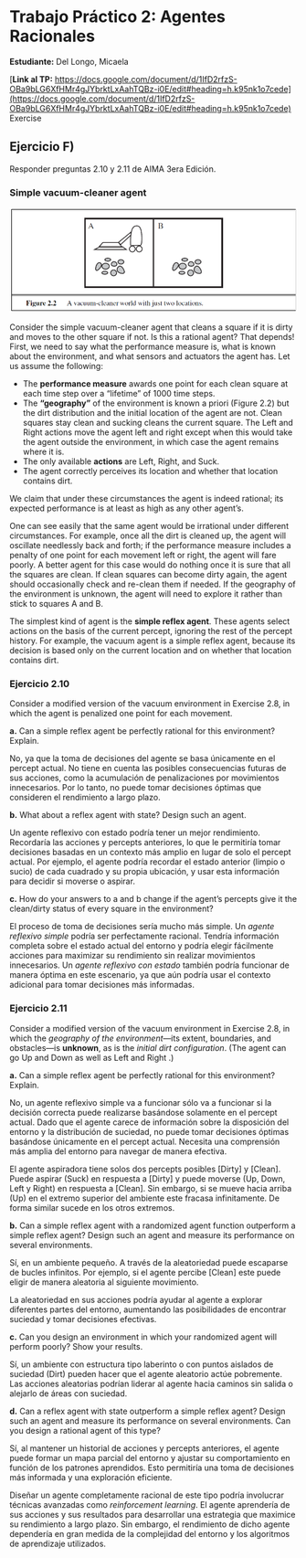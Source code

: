 # Trabajo Práctico 2: Agentes Racionales 

**Estudiante:** Del Longo, Micaela

[**Link al TP:** https://docs.google.com/document/d/1IfD2rfzS-OBa9bLG6XfHMr4gJYbrktLxAahTQBz-i0E/edit#heading=h.k95nk1o7cede](https://docs.google.com/document/d/1IfD2rfzS-OBa9bLG6XfHMr4gJYbrktLxAahTQBz-i0E/edit#heading=h.k95nk1o7cede)
Exercise
## Ejercicio F)
Responder preguntas 2.10 y 2.11 de AIMA 3era Edición.

### Simple vacuum-cleaner agent
<p align="center">
  <img src="image.png" alt="A vacuum-cleaner world with just two locations."/>
</p>

Consider the simple vacuum-cleaner agent that cleans a square if it is dirty and moves to the other square if not. Is this a rational agent?
That depends! First, we need to say what the performance measure is, what is known about the environment, and what sensors and actuators the agent has. Let us assume the following:
- The **performance measure** awards one point for each clean square at each time step over a “lifetime” of 1000 time steps.
- The **“geography”** of the environment is known a priori (Figure 2.2) but the dirt distribution and the initial location of the agent are not. Clean squares stay clean and sucking cleans the current square. The Left and Right actions move the agent left and right except when this would take the agent outside the environment, in which case the agent remains where it is.
- The only available **actions** are Left, Right, and Suck.
- The agent correctly perceives its location and whether that location contains dirt.

We claim that under these circumstances the agent is indeed rational; its expected performance is at least as high as any other agent’s. 

One can see easily that the same agent would be irrational under different circumstances. For example, once all the dirt is cleaned up, the agent will oscillate needlessly back and forth; if the performance measure includes a penalty of one point for each movement left or right, the agent will fare poorly. A better agent for this case would do nothing once it is sure that all the squares are clean. If clean squares can become dirty again, the agent should occasionally check and re-clean them if needed. If the geography of the environment is unknown, the agent will need to explore it rather than stick to squares A and B.

The simplest kind of agent is the **simple reflex agent**. These agents select actions on the basis of the current percept, ignoring the rest of the percept history. For example, the vacuum agent is a simple reflex agent, because its decision
is based only on the current location and on whether that location contains dirt.

### Ejercicio 2.10
Consider a modified version of the vacuum environment in Exercise 2.8, in which the agent is penalized one point for each movement.

**a.** Can a simple reflex agent be perfectly rational for this environment? Explain.

No, ya que la toma de decisiones del agente se basa únicamente en el percept actual. No tiene en cuenta las posibles consecuencias futuras de sus acciones, como la acumulación de penalizaciones por movimientos innecesarios. Por lo tanto, no puede tomar decisiones óptimas que consideren el rendimiento a largo plazo.

**b.** What about a reflex agent with state? Design such an agent.

Un agente reflexivo con estado podría tener un mejor rendimiento. Recordaría las acciones y percepts anteriores, lo que le permitiría tomar decisiones basadas en un contexto más amplio en lugar de solo el percept actual. Por ejemplo, el agente podría recordar el estado anterior (limpio o sucio) de cada cuadrado y su propia ubicación, y usar esta información para decidir si moverse o aspirar. 

**c.** How do your answers to a and b change if the agent’s percepts give it the clean/dirty status of every square in the environment?

El proceso de toma de decisiones sería mucho más simple. Un *agente reflexivo simple* podría ser perfectamente racional. Tendría información completa sobre el estado actual del entorno y podría elegir fácilmente acciones para maximizar su rendimiento sin realizar movimientos innecesarios. Un *agente reflexivo con estado* también podría funcionar de manera óptima en este escenario, ya que aún podría usar el contexto adicional para tomar decisiones más informadas.

### Ejercicio 2.11
Consider a modified version of the vacuum environment in Exercise 2.8, in which the *geography of the environment*—its extent, boundaries, and obstacles—is **unknown**, as is the *initial dirt configuration*. (The agent can go Up and Down as well as Left and Right .)

**a.** Can a simple reflex agent be perfectly rational for this environment? Explain.

No, un agente reflexivo simple va a funcionar sólo va a funcionar si la decisión correcta puede realizarse basándose solamente en el percept actual. Dado que el agente carece de información sobre la disposición del entorno y la distribución de suciedad, no puede tomar decisiones óptimas basándose únicamente en el percept actual. Necesita una comprensión más amplia del entorno para navegar de manera efectiva.

El agente aspiradora tiene solos dos percepts posibles [Dirty] y [Clean]. Puede aspirar (Suck) en respuesta a [Dirty] y puede moverse (Up, Down, Left y Right) en respuesta a [Clean]. Sin embargo, si se mueve hacia arriba (Up) en el extremo superior del ambiente este fracasa infinitamente. De forma similar sucede en los otros extremos.

**b.** Can a simple reflex agent with a randomized agent function outperform a simple reflex agent? Design such an agent and measure its performance on several environments.

Sí, en un ambiente pequeño. A través de la aleatoriedad puede escaparse de bucles infinitos. Por ejemplo, si el agente percibe [Clean] este puede eligir de manera aleatoria al siguiente movimiento. 

La aleatoriedad en sus acciones podría ayudar al agente a explorar diferentes partes del entorno, aumentando las posibilidades de encontrar suciedad y tomar decisiones efectivas. 

**c.** Can you design an environment in which your randomized agent will perform poorly? Show your results.

Sí, un ambiente con estructura tipo laberinto o con puntos aislados de suciedad (Dirt) pueden hacer que el agente aleatorio actúe pobremente. Las acciones aleatorias podrían liderar al agente hacia caminos sin salida o alejarlo de áreas con suciedad.

**d.** Can a reflex agent with state outperform a simple reflex agent? Design such an agent and measure its performance on several environments. Can you design a rational agent of this type?

Sí, al mantener un historial de acciones y percepts anteriores, el agente puede formar un mapa parcial del entorno y ajustar su comportamiento en función de los patrones aprendidos. Esto permitiría una toma de decisiones más informada y una exploración eficiente.

Diseñar un agente completamente racional de este tipo podría involucrar técnicas avanzadas como *reinforcement learning*. El agente aprendería de sus acciones y sus resultados para desarrollar una estrategia que maximice su rendimiento a largo plazo. Sin embargo, el rendimiento de dicho agente dependería en gran medida de la complejidad del entorno y los algoritmos de aprendizaje utilizados.